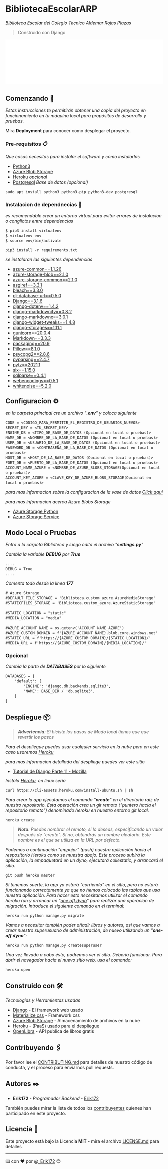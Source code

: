 # BibliotecaEscolarARP

_Biblioteca Escolar del Colegio Tecnico Aldemar Rojas Plazas_

> Construido con Django

![BibliotecaEscolarARP](/static/img/IconBuhoWhite.png)

## Comenzando 🚀

_Estas instrucciones te permitirán obtener una copia del proyecto en funcionamiento en tu máquina local para propósitos de desarrollo y pruebas._

Mira **Deployment** para conocer como desplegar el proyecto.


### Pre-requisitos 📋

_Que cosas necesitas para instalar el software y como instalarlas_

+ [Python3](https://www.python.org/download/releases/3.0/)
+ [Azure Blob Storage](https://azure.microsoft.com/es-es/services/storage/blobs/)
+ [Heroku](https://devcenter.heroku.com/articles/heroku-cli) _opcional_
+ [Postgresql](https://www.postgresql.org/) _Base de datos (opcional)_

```
sudo apt install python3 python3-pip python3-dev postgresql
```

### Instalacion de dependnecias 🔧

_es recomendable crear un entorno virtual para evitar errores de instalacion o conglictos entre dependencias_

```
$ pip3 install virtualenv
$ virtualenv env
$ source env/bin/activate
```

```
pip3 install -r requirements.txt
```
_se instalaran las siguientes dependencias_

+ [azure-common==1.1.26](https://pypi.org/project/azure-common/)
+ [azure-storage-blob==2.1.0](https://azure.microsoft.com/es-es/services/storage/blobs/)
+ [azure-storage-common==2.1.0](https://pypi.org/project/azure-storage-common/)
+ [asgiref==3.3.1](https://pypi.org/project/asgiref/)
+ [bleach==3.3.0](https://pypi.org/project/bleach/)
+ [dj-database-url==0.5.0](https://pypi.org/project/dj-database-url/)
+ [Django==3.1.6](https://pypi.org/project/Django/)
+ [django-dotenv==1.4.2](https://pypi.org/project/django-dotenv/)
+ [django-markdownify==0.8.2](https://pypi.org/project/django-markdownify/)
+ [django-markdownx==3.0.1](https://pypi.org/project/django-markdownx/)
+ [django-widget-tweaks==1.4.8](https://pypi.org/project/django-widget-tweaks/)
+ [django-storages==1.11.1](https://pypi.org/project/django-storages/)
+ [gunicorn==20.0.4](https://pypi.org/project/gunicorn/)
+ [Markdown==3.3.3](https://pypi.org/project/Markdown/)
+ [packaging==20.9](https://pypi.org/project/packaging/)
+ [Pillow==8.1.0](https://pypi.org/project/Pillow/)
+ [psycopg2==2.8.6](https://pypi.org/project/psycopg2/)
+ [pyparsing==2.4.7](https://pypi.org/project/pyparsing/)
+ [pytz==2021.1](https://pypi.org/project/pytz/)
+ [six==1.15.0](https://pypi.org/project/six/)
+ [sqlparse==0.4.1](https://pypi.org/project/sqlparse/)
+ [webencodings==0.5.1](https://pypi.org/project/webencodings/)
+ [whitenoise==5.2.0](https://pypi.org/project/whitenoise/)

## Configuracion ⚙️
_en la carpeta principal cre un archivo "**.env**" y coloca siguiente_

```
CODE = <CODIGO_PARA_PERMITIR_EL_REGISTRO_DE_USUARIOS_NUEVOS>
SECRET_KEY = <TU_SECRET_KEY>
ENGINE_DB = <TIPO_DE_BASE_DE_DATOS (Opcional en local o pruebas)>
NAME_DB = <NOMBRE_DE_LA_BASE_DE_DATOS (Opcional en local o pruebas)>
USER_DB = <USUARIO_DE_LA_BASE_DE_DATOS (Opcional en local o pruebas)>
PASSWORD_DB = <CONTRASEÑA_DE_LA_BASE_DE_DATOS (Opcional en local o pruebas)>
HOST_DB = <HOST_DE_LA_BASE_DE_DATOS (Opcional en local o pruebas)>
PORT_DB = <PUERTO_DE_LA_BASE_DE_DATOS (Opcional en local o pruebas)>
ACCOUNT_NAME_AZURE = <NOMBRE_DE_AZURE_BLOBS_STORAGE(Opcional en local o pruebas)>
ACCOUNT_KEY_AZURE = <CLAVE_KEY_DE_AZURE_BLOBS_STORAGE(Opcional en local o pruebas)>
```

_para mas informacion sobre la configuracion de la vase de datos [Click aqui](https://docs.djangoproject.com/es/3.1/ref/databases/)_

_para mas informacion acerca Azure Blobs Storage_
+ [Azure Storage Python](https://django-storages.readthedocs.io/en/latest/backends/azure.html)
+ [Azure Storage Service](https://azure.microsoft.com/es-es/services/storage/blobs/)

## Modo Local o Pruebas
_Entra a la carpeta Biblioteca y luego edita el archivo "**settings.py**"_

_Cambia la variable **DEBUG** por **True**_

```
....
DEBUG = True
....
```

_Comenta todo desde la linea **177**_

```
# Azure Storage
#DEFAULT_FILE_STORAGE = 'Biblioteca.custom_azure.AzureMediaStorage'
#STATICFILES_STORAGE = 'Biblioteca.custom_azure.AzureStaticStorage'

#STATIC_LOCATION = "static"
#MEDIA_LOCATION = "media"

#AZURE_ACCOUNT_NAME = os.getenv('ACCOUNT_NAME_AZURE')
#AZURE_CUSTOM_DOMAIN = f'{AZURE_ACCOUNT_NAME}.blob.core.windows.net'
#STATIC_URL = f'https://{AZURE_CUSTOM_DOMAIN}/{STATIC_LOCATION}/'
#MEDIA_URL = f'https://{AZURE_CUSTOM_DOMAIN}/{MEDIA_LOCATION}/'
```

### Opcional
_Cambia la parte de **DATABASES** por lo siguiente_

```
DATABASES = {
    'default': {
        'ENGINE': 'django.db.backends.sqlite3',
        'NAME': BASE_DIR / 'db.sqlite3',
    }
}
```

<!-- ## Ejecutando las pruebas ⚙️

_Explica como ejecutar las pruebas automatizadas para este sistema_

### Analice las pruebas end-to-end 🔩

_Explica que verifican estas pruebas y por qué_

```
Da un ejemplo
```

### Y las pruebas de estilo de codificación ⌨️

_Explica que verifican estas pruebas y por qué_

```
Da un ejemplo
``` -->

## Despliegue 📦

> _**Advertencia**: Si hiciste los pasos de Modo local tienes que que revertir los pasos_

_Para el despliegue puedes usar cualquier servicio en la nube pero en este caso usaremos [Heroku](heroku.com)_

_para mas informacion detallada del despliege puedes ver este sitio_ 
* [Tutorial de Django Parte 11 - Mozilla](https://developer.mozilla.org/es/docs/Learn/Server-side/Django/Deployment)

_Instala [Heroku](heroku.com), en linux seria_

```
curl https://cli-assets.heroku.com/install-ubuntu.sh | sh
```

_Para crear la app ejecutamos el comando "**create**" en el directorio raíz de nuestro repositorio. Esta operación crea un git remoto ("puntero hacia el repositorio remoto") denominado heroku en nuestro entorno git local._

```
heroku create
```

> _**Nota**: Puedes nombrar el remoto, si lo deseas, especificando un valor después de "create". Si no, obtendrás un nombre aleatorio. Este nombre es el que se utiliza en la URL por defecto._

_Podemos a continuación "empujar" (push) nuestra aplicación hacia el respositorio Heroku como se muestra abajo. Este proceso subirá la aplicación, la empaquetará en un dyno, ejecutará collestatic, y arrancará el sitio._

```
git push heroku master
```

_Si tenemos suerte, la app ya estará "corriendo" en el sitio, pero no estará funcionando correctamente ya que no hemos colocado las tablas que usa nuestra aplicación. Para hacer esto necesitamos utilizar el comando heroku run y arrancar un "[one off dyno](https://devcenter.heroku.com/articles/deploying-python#one-off-dynos)" para realizar una operación de migración. Introduce el siguiente comando en el terminal:_

```
heroku run python manage.py migrate
```

_Vamos a necesitar también poder añadir libros y autores, así que vamos a crear nuestro superusuario de administración, de nuevo utilizando un "**one-off dyno**":_

```
heroku run python manage.py createsuperuser
```

_Una vez llevado a cabo ésto, podremos ver el sitio. Debería funcionar. Para abrir el navegador hacia el nuevo sitio web, usa el comando:_

```
heroku open
```

## Construido con 🛠️

_Tecnologias y Herramientas usadas_

* [Django](https://www.djangoproject.com/) - El framework web usado
* [Materialize css](https://materializecss.com/) - Framework css
* [Azure Blob Storage](https://azure.microsoft.com/es-es/services/storage/blobs/) - Almacenamiento de archivos en la nube
* [Heroku](https://rometools.github.io/rome/) - (PaaS) usado para el despliegue
* [OpenLibra](https://openlibra.com/es/page/public-api) - API publica de libros gratis


## Contribuyendo 🖇️

Por favor lee el [CONTRIBUTING.md](CONTRIBUTING.md) para detalles de nuestro código de conducta, y el proceso para enviarnos pull requests.

<!-- ## Wiki 📖

Puedes encontrar mucho más de cómo utilizar este proyecto en nuestra [Wiki](https://github.com/tu/proyecto/wiki) -->

## Autores ✒️

* **Erik172** - *Programador Backend* - [Erik172](https://github.com/Erik172)

También puedes mirar la lista de todos los [contribuyentes](https://github.com/your/project/contributors) quíenes han participado en este proyecto. 

## Licencia 📄

Este proyecto está bajo la Licencia **MIT** - mira el archivo [LICENSE.md](LICENSE.md) para detalles

<!-- ## Expresiones de Gratitud 🎁

* Comenta a otros sobre este proyecto 📢
* Invita una cerveza 🍺 o un café ☕ a alguien del equipo. 
* Da las gracias públicamente 🤓.
* etc. -->



---
⌨️ con ❤️ por [@_Erik172](https://twitter.com/_Erik172) 😊
